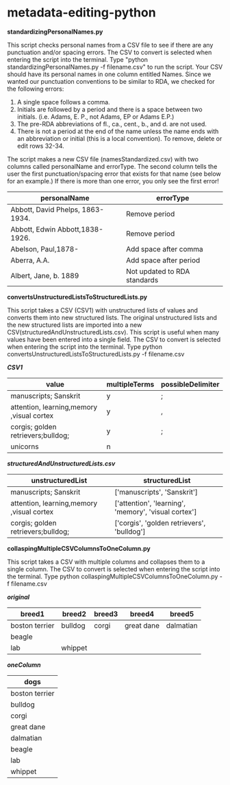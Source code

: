 # metadata-editing-python

**standardizingPersonalNames.py**

This script checks personal names from a CSV file to see if there are any punctuation and/or spacing errors. The CSV to convert is selected when entering the script into the terminal. Type "python standardizingPersonalNames.py -f filename.csv" to run the script. Your CSV should have its personal names in one column entitled Names. Since we wanted our punctuation conventions to be similar to RDA, we checked for the following errors:

1) A single space follows a comma.
2) Initials are followed by a period and there is a space between two initials. (i.e. Adams, E. P., not Adams, EP or Adams E.P.)
3) The pre-RDA abbreviations of fl., ca., cent., b., and d. are not used.
4) There is not a period at the end of the name unless the name ends with an abbreviation or initial (this is a local convention). To remove, delete or edit rows 32-34.

The script makes a new CSV file (namesStandardized.csv) with two columns called personalName and errorType. The second column tells the user the first punctuation/spacing error that exists for that name (see below for an example.) If there is more than one error, you only see the first error!

|personalName                     |errorType                    |
| --------------------------------|-----------------------------|
|Abbott, David Phelps, 1863-1934. |Remove period                |
|Abbott, Edwin Abbott,1838-1926.  |Remove period                |   
|Abelson, Paul,1878-	            |Add space after comma        |  
|Aberra, A.A.	                    |Add space after period       |
|Albert, Jane, b. 1889            |Not updated to RDA standards |



**convertsUnstructuredListsToStructuredLists.py**

This script takes a CSV (CSV1) with unstructured lists of values and converts them into new structured lists. The original unstructured lists and the new structured lists are imported into a new CSV(structuredAndUnstructuredLists.csv). This script is useful when many values have been entered into a single field. The CSV to convert is selected when entering the script into the terminal. Type python convertsUnstructuredListsToStructuredLists.py -f filename.csv

***CSV1***

|value                                     |multipleTerms |possibleDelimiter|
| -----------------------------------------|--------------|-----------------|
|manuscripts; Sanskrit                     |y             |;                |
|attention, learning,memory ,visual cortex |y             |,                |
|corgis; golden retrievers;bulldog;        |y             |;                |
|unicorns                                  |n             |                 |

***structuredAndUnstructuredLists.csv***

|unstructuredList                          |structuredList                                        |
| -----------------------------------------|------------------------------------------------------|
|manuscripts; Sanskrit                     |['manuscripts', 'Sanskrit']                           |
|attention, learning,memory ,visual cortex |['attention', 'learning', 'memory', 'visual cortex']  |
|corgis; golden retrievers;bulldog;        |['corgis', 'golden retrievers', 'bulldog']            |



**collaspingMultipleCSVColumnsToOneColumn.py**

This script takes a CSV with multiple columns and collapses them to a single column. The CSV to convert is selected when entering the script into the terminal. Type python collaspingMultipleCSVColumnsToOneColumn.py -f filename.csv

***original***

|breed1         |breed2         |breed3         |breed4         |breed5         |
|---------------|---------------|---------------|---------------|---------------|
|boston terrier	|bulldog        |corgi        	|great dane	    |dalmatian      |
|beagle         |               |               |               |               |
|lab            |whippet        |               |               |               |

***oneColumn***

|dogs           |
|---------------|
|boston terrier	|
|bulldog        |
|corgi  	      |
|great dane   	|
|dalmatian      |
|beagle         |
|lab            |
|whippet        |
